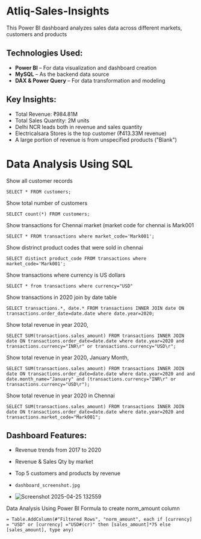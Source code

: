 # Atliq-Sales-Insights
This Power BI dashboard analyzes sales data across different markets, customers and products

## Technologies Used:
- **Power BI** – For data visualization and dashboard creation
- **MySQL** – As the backend data source
- **DAX & Power Query** – For data transformation and modeling

## Key Insights:
- Total Revenue: ₹984.81M
- Total Sales Quantity: 2M units
- Delhi NCR leads both in revenue and sales quantity
- Electricalsara Stores is the top customer (₹413.33M revenue)
- A large portion of revenue is from unspecified products ("Blank")



# Data Analysis Using SQL
Show all customer records

`SELECT * FROM customers;`

Show total number of customers

`SELECT count(*) FROM customers;`

Show transactions for Chennai market (market code for chennai is Mark001

`SELECT * FROM transactions where market_code='Mark001';`

Show distrinct product codes that were sold in chennai

`SELECT distinct product_code FROM transactions where market_code='Mark001';`

Show transactions where currency is US dollars

`SELECT * from transactions where currency="USD"`

Show transactions in 2020 join by date table

`SELECT transactions.*, date.* FROM transactions INNER JOIN date ON transactions.order_date=date.date where date.year=2020;`

Show total revenue in year 2020,

`SELECT SUM(transactions.sales_amount) FROM transactions INNER JOIN date ON transactions.order_date=date.date where date.year=2020 and transactions.currency="INR\r" or transactions.currency="USD\r";`

Show total revenue in year 2020, January Month,

`SELECT SUM(transactions.sales_amount) FROM transactions INNER JOIN date ON transactions.order_date=date.date where date.year=2020 and and date.month_name="January" and (transactions.currency="INR\r" or transactions.currency="USD\r");`

Show total revenue in year 2020 in Chennai

`SELECT SUM(transactions.sales_amount) FROM transactions INNER JOIN date ON transactions.order_date=date.date where date.year=2020 and transactions.market_code="Mark001";`

## Dashboard Features:
- Revenue trends from 2017 to 2020
- Revenue & Sales Qty by market
- Top 5 customers and products by revenue

- `dashboard_screenshot.jpg`
-  ![Screenshot 2025-04-25 132559](https://github.com/user-attachments/assets/8abdec47-9608-4425-9e6b-751c8f348fee)


Data Analysis Using Power BI
Formula to create norm_amount column

`= Table.AddColumn(#"Filtered Rows", "norm_amount", each if [currency] = "USD" or [currency] ="USD#(cr)" then [sales_amount]*75 else [sales_amount], type any)`


